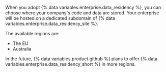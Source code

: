 When you adopt {% data variables.enterprise.data_residency %}, you can choose where your company's code and data are stored. Your enterprise will be hosted on a dedicated subdomain of {% data variables.enterprise.data_residency_site %}.

The available regions are:

* The EU
* Australia

In the future, {% data variables.product.github %} plans to offer {% data variables.enterprise.data_residency_short %} in more regions.
